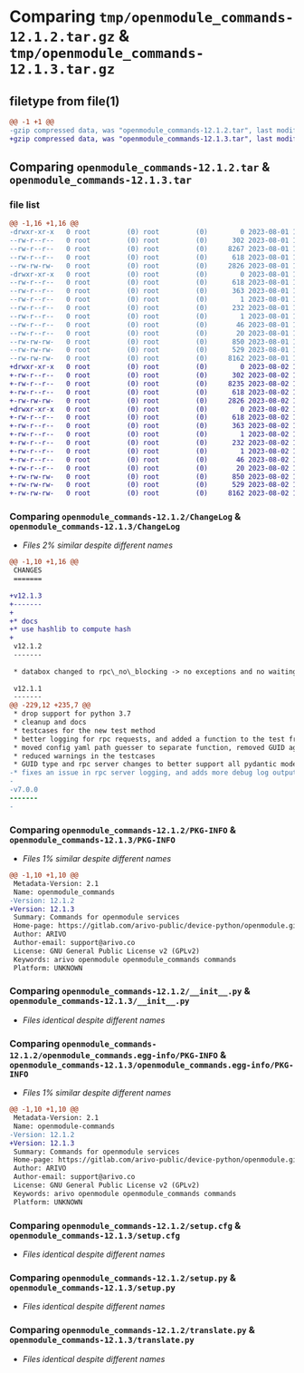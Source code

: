 # Comparing `tmp/openmodule_commands-12.1.2.tar.gz` & `tmp/openmodule_commands-12.1.3.tar.gz`

## filetype from file(1)

```diff
@@ -1 +1 @@
-gzip compressed data, was "openmodule_commands-12.1.2.tar", last modified: Tue Aug  1 10:20:01 2023, max compression
+gzip compressed data, was "openmodule_commands-12.1.3.tar", last modified: Wed Aug  2 14:26:22 2023, max compression
```

## Comparing `openmodule_commands-12.1.2.tar` & `openmodule_commands-12.1.3.tar`

### file list

```diff
@@ -1,16 +1,16 @@
-drwxr-xr-x   0 root         (0) root         (0)        0 2023-08-01 10:20:01.096619 openmodule_commands-12.1.2/
--rw-r--r--   0 root         (0) root         (0)      302 2023-08-01 10:20:01.000000 openmodule_commands-12.1.2/AUTHORS
--rw-r--r--   0 root         (0) root         (0)     8267 2023-08-01 10:20:01.000000 openmodule_commands-12.1.2/ChangeLog
--rw-r--r--   0 root         (0) root         (0)      618 2023-08-01 10:20:01.096619 openmodule_commands-12.1.2/PKG-INFO
--rw-rw-rw-   0 root         (0) root         (0)     2826 2023-08-01 10:19:48.000000 openmodule_commands-12.1.2/__init__.py
-drwxr-xr-x   0 root         (0) root         (0)        0 2023-08-01 10:20:01.096619 openmodule_commands-12.1.2/openmodule_commands.egg-info/
--rw-r--r--   0 root         (0) root         (0)      618 2023-08-01 10:20:01.000000 openmodule_commands-12.1.2/openmodule_commands.egg-info/PKG-INFO
--rw-r--r--   0 root         (0) root         (0)      363 2023-08-01 10:20:01.000000 openmodule_commands-12.1.2/openmodule_commands.egg-info/SOURCES.txt
--rw-r--r--   0 root         (0) root         (0)        1 2023-08-01 10:20:01.000000 openmodule_commands-12.1.2/openmodule_commands.egg-info/dependency_links.txt
--rw-r--r--   0 root         (0) root         (0)      232 2023-08-01 10:20:01.000000 openmodule_commands-12.1.2/openmodule_commands.egg-info/entry_points.txt
--rw-r--r--   0 root         (0) root         (0)        1 2023-08-01 10:20:01.000000 openmodule_commands-12.1.2/openmodule_commands.egg-info/not-zip-safe
--rw-r--r--   0 root         (0) root         (0)       46 2023-08-01 10:20:01.000000 openmodule_commands-12.1.2/openmodule_commands.egg-info/pbr.json
--rw-r--r--   0 root         (0) root         (0)       20 2023-08-01 10:20:01.000000 openmodule_commands-12.1.2/openmodule_commands.egg-info/top_level.txt
--rw-rw-rw-   0 root         (0) root         (0)      850 2023-08-01 10:20:01.096619 openmodule_commands-12.1.2/setup.cfg
--rw-rw-rw-   0 root         (0) root         (0)      529 2023-08-01 10:19:48.000000 openmodule_commands-12.1.2/setup.py
--rw-rw-rw-   0 root         (0) root         (0)     8162 2023-08-01 10:19:48.000000 openmodule_commands-12.1.2/translate.py
+drwxr-xr-x   0 root         (0) root         (0)        0 2023-08-02 14:26:22.250930 openmodule_commands-12.1.3/
+-rw-r--r--   0 root         (0) root         (0)      302 2023-08-02 14:26:22.000000 openmodule_commands-12.1.3/AUTHORS
+-rw-r--r--   0 root         (0) root         (0)     8235 2023-08-02 14:26:22.000000 openmodule_commands-12.1.3/ChangeLog
+-rw-r--r--   0 root         (0) root         (0)      618 2023-08-02 14:26:22.250930 openmodule_commands-12.1.3/PKG-INFO
+-rw-rw-rw-   0 root         (0) root         (0)     2826 2023-08-02 14:26:08.000000 openmodule_commands-12.1.3/__init__.py
+drwxr-xr-x   0 root         (0) root         (0)        0 2023-08-02 14:26:22.250930 openmodule_commands-12.1.3/openmodule_commands.egg-info/
+-rw-r--r--   0 root         (0) root         (0)      618 2023-08-02 14:26:22.000000 openmodule_commands-12.1.3/openmodule_commands.egg-info/PKG-INFO
+-rw-r--r--   0 root         (0) root         (0)      363 2023-08-02 14:26:22.000000 openmodule_commands-12.1.3/openmodule_commands.egg-info/SOURCES.txt
+-rw-r--r--   0 root         (0) root         (0)        1 2023-08-02 14:26:22.000000 openmodule_commands-12.1.3/openmodule_commands.egg-info/dependency_links.txt
+-rw-r--r--   0 root         (0) root         (0)      232 2023-08-02 14:26:22.000000 openmodule_commands-12.1.3/openmodule_commands.egg-info/entry_points.txt
+-rw-r--r--   0 root         (0) root         (0)        1 2023-08-02 14:26:22.000000 openmodule_commands-12.1.3/openmodule_commands.egg-info/not-zip-safe
+-rw-r--r--   0 root         (0) root         (0)       46 2023-08-02 14:26:22.000000 openmodule_commands-12.1.3/openmodule_commands.egg-info/pbr.json
+-rw-r--r--   0 root         (0) root         (0)       20 2023-08-02 14:26:22.000000 openmodule_commands-12.1.3/openmodule_commands.egg-info/top_level.txt
+-rw-rw-rw-   0 root         (0) root         (0)      850 2023-08-02 14:26:22.250930 openmodule_commands-12.1.3/setup.cfg
+-rw-rw-rw-   0 root         (0) root         (0)      529 2023-08-02 14:26:08.000000 openmodule_commands-12.1.3/setup.py
+-rw-rw-rw-   0 root         (0) root         (0)     8162 2023-08-02 14:26:08.000000 openmodule_commands-12.1.3/translate.py
```

### Comparing `openmodule_commands-12.1.2/ChangeLog` & `openmodule_commands-12.1.3/ChangeLog`

 * *Files 2% similar despite different names*

```diff
@@ -1,10 +1,16 @@
 CHANGES
 =======
 
+v12.1.3
+-------
+
+* docs
+* use hashlib to compute hash
+
 v12.1.2
 -------
 
 * databox changed to rpc\_no\_blocking -> no exceptions and no waiting added immediate\_callbacks to MockRPCClient
 
 v12.1.1
 -------
@@ -229,12 +235,7 @@
 * drop support for python 3.7
 * cleanup and docs
 * testcases for the new test method
 * better logging for rpc requests, and added a function to the test framework to receive rpc responses async
 * moved config yaml path guesser to separate function, removed GUID again because its not a great idea after all
 * reduced warnings in the testcases
 * GUID type and rpc server changes to better support all pydantic models, in this case Union Types. DEVICE-891
-* fixes an issue in rpc server logging, and adds more debug log output
-
-v7.0.0
-------
-
```

### Comparing `openmodule_commands-12.1.2/PKG-INFO` & `openmodule_commands-12.1.3/PKG-INFO`

 * *Files 1% similar despite different names*

```diff
@@ -1,10 +1,10 @@
 Metadata-Version: 2.1
 Name: openmodule_commands
-Version: 12.1.2
+Version: 12.1.3
 Summary: Commands for openmodule services
 Home-page: https://gitlab.com/arivo-public/device-python/openmodule.git
 Author: ARIVO
 Author-email: support@arivo.co
 License: GNU General Public License v2 (GPLv2)
 Keywords: arivo openmodule openmodule_commands commands
 Platform: UNKNOWN
```

### Comparing `openmodule_commands-12.1.2/__init__.py` & `openmodule_commands-12.1.3/__init__.py`

 * *Files identical despite different names*

### Comparing `openmodule_commands-12.1.2/openmodule_commands.egg-info/PKG-INFO` & `openmodule_commands-12.1.3/openmodule_commands.egg-info/PKG-INFO`

 * *Files 1% similar despite different names*

```diff
@@ -1,10 +1,10 @@
 Metadata-Version: 2.1
 Name: openmodule-commands
-Version: 12.1.2
+Version: 12.1.3
 Summary: Commands for openmodule services
 Home-page: https://gitlab.com/arivo-public/device-python/openmodule.git
 Author: ARIVO
 Author-email: support@arivo.co
 License: GNU General Public License v2 (GPLv2)
 Keywords: arivo openmodule openmodule_commands commands
 Platform: UNKNOWN
```

### Comparing `openmodule_commands-12.1.2/setup.cfg` & `openmodule_commands-12.1.3/setup.cfg`

 * *Files identical despite different names*

### Comparing `openmodule_commands-12.1.2/setup.py` & `openmodule_commands-12.1.3/setup.py`

 * *Files identical despite different names*

### Comparing `openmodule_commands-12.1.2/translate.py` & `openmodule_commands-12.1.3/translate.py`

 * *Files identical despite different names*

